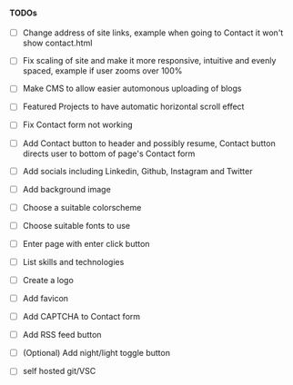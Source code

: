#### TODOs

- [ ] Change address of site links, example when going to Contact it won't show contact.html  
- [ ] Fix scaling of site and make it more responsive, intuitive and evenly spaced, example if user zooms over 100%  
- [ ] Make CMS to allow easier automonous uploading of blogs  
- [ ] Featured Projects to have automatic horizontal scroll effect  
- [ ] Fix Contact form not working  
- [ ] Add Contact button to header and possibly resume, Contact button directs user to bottom of page's Contact form  
- [ ] Add socials including Linkedin, Github, Instagram and Twitter  
- [ ] Add background image  
- [ ] Choose a suitable colorscheme  
- [ ] Choose suitable fonts to use  
- [ ] Enter page with enter click button  
- [ ] List skills and technologies  
- [ ] Create a logo  
- [ ] Add favicon  
- [ ] Add CAPTCHA to Contact form  
- [ ] Add RSS feed button  
- [ ] (Optional) Add night/light toggle button  
- [ ] self hosted git/VSC


